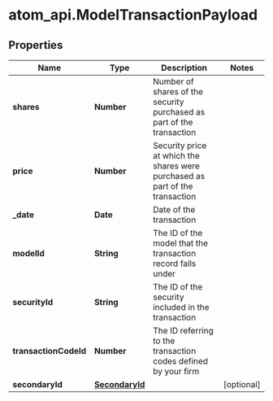 # atom_api.ModelTransactionPayload

## Properties
Name | Type | Description | Notes
------------ | ------------- | ------------- | -------------
**shares** | **Number** | Number of shares of the security purchased as part of the transaction | 
**price** | **Number** | Security price at which the shares were purchased as part of the transaction | 
**_date** | **Date** | Date of the transaction | 
**modelId** | **String** | The ID of the model that the transaction record falls under | 
**securityId** | **String** | The ID of the security included in the transaction | 
**transactionCodeId** | **Number** | The ID referring to the transaction codes defined by your firm | 
**secondaryId** | [**SecondaryId**](SecondaryId.md) |  | [optional] 


